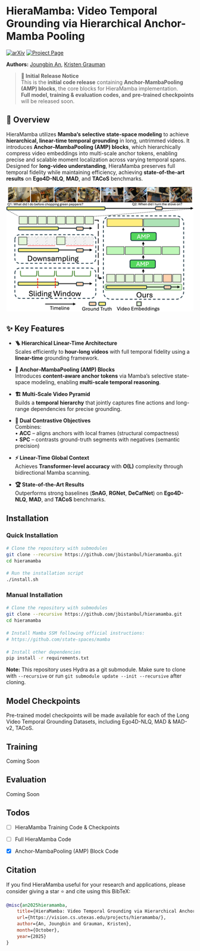 # HieraMamba: Video Temporal Grounding via Hierarchical Anchor-Mamba Pooling

[![arXiv](https://img.shields.io/badge/arXiv-2025-red.svg)](https://arxiv.org/abs/TBD)
[![Project Page](https://img.shields.io/badge/Project-Page-blue.svg)](https://vision.cs.utexas.edu/projects/hieramamba/)

**Authors:** [Joungbin An](https://sites.google.com/view/joungbinan/), [Kristen Grauman](https://www.cs.utexas.edu/~grauman/)

> **📢 Initial Release Notice**  
> This is the **initial code release** containing **Anchor-MambaPooling (AMP) blocks**, the core blocks for HieraMamba implementation.  
> **Full model, training & evaluation codes, and pre-trained checkpoints** will be released soon.

## 🧭 Overview

HieraMamba utilizes **Mamba’s selective state-space modeling** to achieve **hierarchical, linear-time temporal grounding** in long, untrimmed videos. It introduces **Anchor–MambaPooling (AMP) blocks**, which hierarchically compress video embeddings into multi-scale anchor tokens, enabling precise and scalable moment localization across varying temporal spans. Designed for **long-video understanding**, HieraMamba preserves full temporal fidelity while maintaining efficiency, achieving **state-of-the-art results** on **Ego4D-NLQ**, **MAD**, and **TACoS** benchmarks.

![HieraMamba Architecture](images/teaser.png)

## ✨ Key Features

- **🪜 Hierarchical Linear-Time Architecture**  
  Scales efficiently to **hour-long videos** with full temporal fidelity using a **linear-time** grounding framework.

- **🧱 Anchor–MambaPooling (AMP) Blocks**  
  Introduces **content-aware anchor tokens** via Mamba’s selective state-space modeling, enabling **multi-scale temporal reasoning**.

- **🏗️ Multi-Scale Video Pyramid**  
  Builds a **temporal hierarchy** that jointly captures fine actions and long-range dependencies for precise grounding.

- **🎯 Dual Contrastive Objectives**  
  Combines:  
  • **ACC** – aligns anchors with local frames (structural compactness)  
  • **SPC** – contrasts ground-truth segments with negatives (semantic precision)

- **⚡ Linear-Time Global Context**  
  Achieves **Transformer-level accuracy** with **O(L)** complexity through bidirectional Mamba scanning.

- **🏆 State-of-the-Art Results**  
  Outperforms strong baselines (**SnAG**, **RGNet**, **DeCafNet**) on **Ego4D-NLQ**, **MAD**, and **TACoS** benchmarks.


## Installation

### Quick Installation
```bash
# Clone the repository with submodules
git clone --recursive https://github.com/jbistanbul/hieramamba.git
cd hieramamba

# Run the installation script
./install.sh
```

### Manual Installation
```bash
# Clone the repository with submodules
git clone --recursive https://github.com/jbistanbul/hieramamba.git
cd hieramamba

# Install Mamba SSM following official instructions:
# https://github.com/state-spaces/mamba

# Install other dependencies
pip install -r requirements.txt
```

**Note:** This repository uses Hydra as a git submodule. Make sure to clone with `--recursive` or run `git submodule update --init --recursive` after cloning.

## Model Checkpoints

Pre-trained model checkpoints will be made available for each of the Long Video Temporal Grounding Datasets, including Ego4D-NLQ, MAD & MAD-v2, TACoS.

## Training
Coming Soon

## Evaluation
Coming Soon

## Todos

- [ ] HieraMamba Training Code & Checkpoints
- [ ] Full HieraMamba Code
- [x] Anchor-MambaPooling (AMP) Block Code


## Citation

If you find HieraMamba useful for your research and applications, please consider giving a star ⭐ and cite using this BibTeX:

```bibtex
@misc{an2025hieramamba,
    title={HieraMamba: Video Temporal Grounding via Hierarchical Anchor-Mamba Pooling},
    url={https://vision.cs.utexas.edu/projects/hieramamba/},
    author={An, Joungbin and Grauman, Kristen},
    month={October},
    year={2025}
}
```
